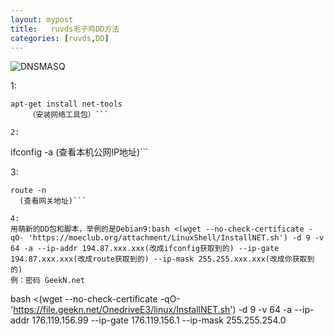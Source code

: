 ```yaml
---
layout: mypost
title:   ruvds毛子鸡DD方法
categories: [ruvds,DD]
---
```

 ![DNSMASQ][1]


  [1]: https://cdn.jsdelivr.net/gh/daoke123/pic/pic/ruvdsdd.jpg
1: 
```
apt-get install net-tools
    （安装网络工具包）```

2: 
```
ifconfig -a
  (查看本机公网IP地址)```

3:
```
route -n
  (查看网关地址)``` 

4:
用萌新的DD包和脚本，举例的是Debian9:bash <(wget --no-check-certificate -qO- 'https://moeclub.org/attachment/LinuxShell/InstallNET.sh') -d 9 -v 64 -a --ip-addr 194.87.xxx.xxx(改成ifconfig获取到的) --ip-gate 194.87.xxx.xxx(改成route获取到的) --ip-mask 255.255.xxx.xxx(改成你获取到的)
例：密码 GeekN.net
```
bash <(wget --no-check-certificate -qO- 'https://file.geekn.net/OnedriveE3/linux/InstallNET.sh') -d 9 -v 64 -a --ip-addr 176.119.156.99 --ip-gate 176.119.156.1 --ip-mask 255.255.254.0
```
